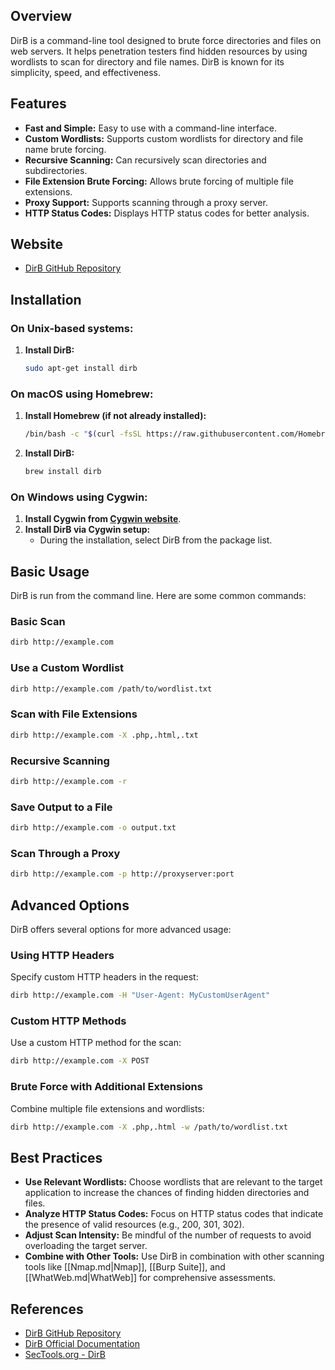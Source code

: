 ## Overview
DirB is a command-line tool designed to brute force directories and files on web servers. It helps penetration testers find hidden resources by using wordlists to scan for directory and file names. DirB is known for its simplicity, speed, and effectiveness.

## Features
- **Fast and Simple:** Easy to use with a command-line interface.
- **Custom Wordlists:** Supports custom wordlists for directory and file name brute forcing.
- **Recursive Scanning:** Can recursively scan directories and subdirectories.
- **File Extension Brute Forcing:** Allows brute forcing of multiple file extensions.
- **Proxy Support:** Supports scanning through a proxy server.
- **HTTP Status Codes:** Displays HTTP status codes for better analysis.

## Website
- [DirB GitHub Repository](https://github.com/v0re/dirb)

## Installation

### On Unix-based systems:
1. **Install DirB:**
   ```sh
   sudo apt-get install dirb
   ```

### On macOS using Homebrew:
1. **Install Homebrew (if not already installed):**
   ```sh
   /bin/bash -c "$(curl -fsSL https://raw.githubusercontent.com/Homebrew/install/HEAD/install.sh)"
   ```

2. **Install DirB:**
   ```sh
   brew install dirb
   ```

### On Windows using Cygwin:
1. **Install Cygwin from [Cygwin website](https://cygwin.com/install.html)**.
2. **Install DirB via Cygwin setup:**
   - During the installation, select DirB from the package list.

## Basic Usage
DirB is run from the command line. Here are some common commands:

### Basic Scan
```sh
dirb http://example.com
```

### Use a Custom Wordlist
```sh
dirb http://example.com /path/to/wordlist.txt
```

### Scan with File Extensions
```sh
dirb http://example.com -X .php,.html,.txt
```

### Recursive Scanning
```sh
dirb http://example.com -r
```

### Save Output to a File
```sh
dirb http://example.com -o output.txt
```

### Scan Through a Proxy
```sh
dirb http://example.com -p http://proxyserver:port
```

## Advanced Options
DirB offers several options for more advanced usage:

### Using HTTP Headers
Specify custom HTTP headers in the request:
```sh
dirb http://example.com -H "User-Agent: MyCustomUserAgent"
```

### Custom HTTP Methods
Use a custom HTTP method for the scan:
```sh
dirb http://example.com -X POST
```

### Brute Force with Additional Extensions
Combine multiple file extensions and wordlists:
```sh
dirb http://example.com -X .php,.html -w /path/to/wordlist.txt
```

## Best Practices
- **Use Relevant Wordlists:** Choose wordlists that are relevant to the target application to increase the chances of finding hidden directories and files.
- **Analyze HTTP Status Codes:** Focus on HTTP status codes that indicate the presence of valid resources (e.g., 200, 301, 302).
- **Adjust Scan Intensity:** Be mindful of the number of requests to avoid overloading the target server.
- **Combine with Other Tools:** Use DirB in combination with other scanning tools like [[Nmap.md|Nmap]], [[Burp Suite]], and [[WhatWeb.md|WhatWeb]] for comprehensive assessments.

## References
- [DirB GitHub Repository](https://github.com/v0re/dirb)
- [DirB Official Documentation](https://tools.kali.org/web-applications/dirb)
- [SecTools.org - DirB](https://sectools.org/tool/dirb/)
